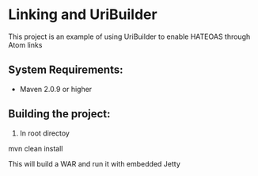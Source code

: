 Linking and UriBuilder
===========
This project is an example of using UriBuilder to enable HATEOAS through Atom links

System Requirements:
-------------------------

- Maven 2.0.9 or higher

Building the project:
-------------------------
1. In root directoy

mvn clean install

This will build a WAR and run it with embedded Jetty
